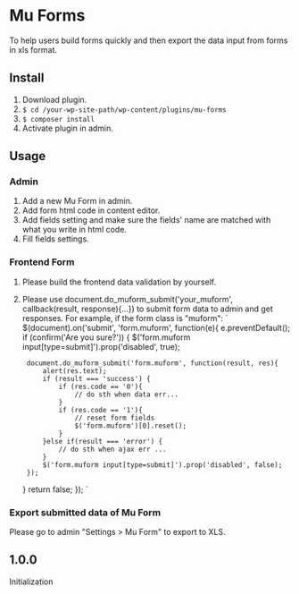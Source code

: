 # Mu Forms
To help users build forms quickly and then export the data input from forms in xls format.

## Install
1. Download plugin.
2. `$ cd /your-wp-site-path/wp-content/plugins/mu-forms`
3. `$ composer install`
4. Activate plugin in admin.

## Usage

### Admin

1. Add a new Mu Form in admin.
2. Add form html code in content editor.
3. Add fields setting and make sure the fields' name are matched with what you write in html code.
4. Fill fields settings.

### Frontend Form
1. Please build the frontend data validation by yourself.
2. Please use document.do_muform_submit('your_muform', callback(result, response){...}) to submit form data to admin and get responses. For example, if the form class is "muform":
`
$(document).on('submit', 'form.muform', function(e){
	e.preventDefault();
	if (confirm('Are you sure?')) {
		$('form.muform input[type=submit]').prop('disabled', true);
		
		document.do_muform_submit('form.muform', function(result, res){
			alert(res.text);
			if (result === 'success') {						
				if (res.code == '0'){
					// do sth when data err...
				}
				if (res.code == '1'){
					// reset form fields
					$('form.muform')[0].reset();
				}
			}else if(result === 'error') {
				// do sth when ajax err ...
			}
			$('form.muform input[type=submit]').prop('disabled', false);
		});
	}
	return false;
});
`

### Export submitted data of Mu Form
Please go to admin "Settings > Mu Form" to export to XLS.

## 1.0.0
Initialization

